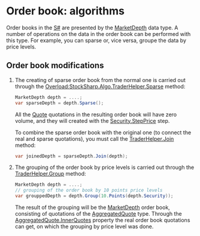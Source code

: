 # Order book: algorithms

Order books in the [S\#](StockSharpAbout.md) are presented by the [MarketDepth](xref:StockSharp.BusinessEntities.MarketDepth) data type. A number of operations on the data in the order book can be performed with this type. For example, you can sparse or, vice versa, groupe the data by price levels. 

## Order book modifications

1. The creating of sparse order book from the normal one is carried out through the [Overload:StockSharp.Algo.TraderHelper.Sparse](xref:Overload:StockSharp.Algo.TraderHelper.Sparse) method: 

   ```cs
   MarketDepth depth = ....;
   var sparseDepth = depth.Sparse();
   ```

   All the [Quote](xref:StockSharp.BusinessEntities.Quote) quotations in the resulting order book will have zero volume, and they will created with the [Security.StepPrice](xref:StockSharp.BusinessEntities.Security.StepPrice) step. 

   To combine the sparse order book with the original one (to connect the real and sparse quotations), you must call the [TraderHelper.Join](xref:StockSharp.Algo.TraderHelper.Join(StockSharp.BusinessEntities.MarketDepth,StockSharp.BusinessEntities.MarketDepth)) method: 

   ```cs
   var joinedDepth = sparseDepth.Join(depth);
   ```
2. The grouping of the order book by price levels is carried out through the [TraderHelper.Group](xref:StockSharp.Algo.TraderHelper.Group(StockSharp.BusinessEntities.MarketDepth,StockSharp.Messages.Unit)) method: 

   ```cs
   MarketDepth depth = ....;
   // grouping of the order book by 10 points price levels
   var grouppedDepth = depth.Group(10.Points(depth.Security));
   ```

   The result of the grouping will be the [MarketDepth](xref:StockSharp.BusinessEntities.MarketDepth) order book, consisting of quotations of the [AggregatedQuote](xref:StockSharp.BusinessEntities.AggregatedQuote) type. Through the [AggregatedQuote.InnerQuotes](xref:StockSharp.BusinessEntities.AggregatedQuote.InnerQuotes) property the real order book quotations can get, on which the grouping by price level was done. 
